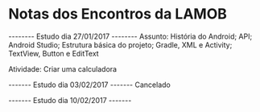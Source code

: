 # Notas dos Encontros da LAMOB

-------- Estudo dia 27/01/2017 --------
Assunto:
História do Android;
API;
Android Studio;
Estrutura básica do projeto;
Gradle, XML e Activity;
TextView, Button e EditText

Atividade:
Criar uma calculadora

------- Estudo dia 03/02/2017 -------
Cancelado

------- Estudo dia 10/02/2017 -------
